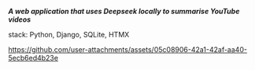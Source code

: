 ***A web application that uses Deepseek locally to summarise YouTube videos***

stack:
Python, Django, SQLite, HTMX



https://github.com/user-attachments/assets/05c08906-42a1-42af-aa40-5ecb6ed4b23e

